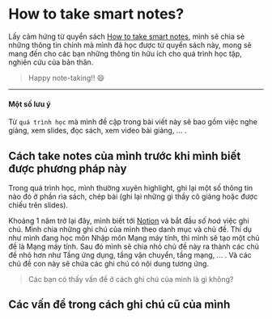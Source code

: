 # How to take smart notes?

Lấy cảm hứng từ quyển sách [How to take smart notes](https://www.amazon.com/How-Take-Smart-Notes-Nonfiction-ebook/dp/B06WVYW33Y/ref=sr_1_1?crid=LZQ0IFKKEBFZ&dchild=1&keywords=how+to+take+smart+notes&qid=1611304777&sprefix=how+to+take+s%2Caps%2C412&sr=8-1),
mình sẽ chia sẻ những thông tin chính mà mình đã học được từ quyển sách này, mong sẽ mang đến cho các bạn những thông tin hữu ích cho quá trình học tập, nghiên cứu của bản thân.
> Happy note-taking!! :smile:

___
#### Một số lưu ý
Từ `quá trình học` mà mình đề cập trong bài viết này sẽ bao gồm việc nghe giảng, xem slides, đọc sách, xem video bài giảng, ... .

## Cách take notes của mình trước khi mình biết được phương pháp này
Trong quá trình học, mình thường xuyên highlight, ghi lại một số thông tin nào đó ở phần rìa sách, chép bài (ghi lại những gì thầy cô giảng hoặc được chiếu trên slides).

Khoảng 1 năm trở lại đây, mình biết tới [Notion](https://www.notion.so/) và bắt đầu *số hoá* việc ghi chú. Mình chia những ghi chú của mình theo danh mục và chủ đề.
Thí dụ như mình đang học môn Nhập môn Mạng máy tính, thì mình sẽ tạo một chủ đề là Mạng máy tính. Sau đó mình sẽ chia nhỏ chủ đề này ra thành các chủ đề nhỏ hơn như Tầng ứng dụng, tầng vận chuyển, tầng mạng, ... . Và các chủ đề con này sẽ chứa các ghi chú có nội dung tương ứng.
> Các bạn có thấy vấn đề ở cách ghi chú của mình là gì không?

## Các vấn đề trong cách ghi chú cũ của mình
